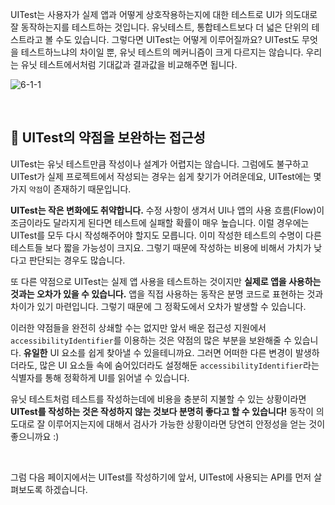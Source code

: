 
UITest는 사용자가 실제 앱과 어떻게 상호작용하는지에 대한 테스트로 UI가 의도대로 잘 동작하는지를 테스트하는 것입니다. 유닛테스트, 통합테스트보다 더 넓은 단위의 테스트라고 볼 수도 있습니다. 그렇다면 UITest는 어떻게 이루어질까요? UITest도 무엇을 테스트하느냐의 차이일 뿐, 유닛 테스트의 메커니즘이 크게 다르지는 않습니다. 우리는 유닛 테스트에서처럼 기대값과 결과값을 비교해주면 됩니다.

![6-1-1](https://user-images.githubusercontent.com/73867548/139071083-cb5c952d-d2b4-42e8-991c-dc599f12b039.jpg)


<br>

## 🤔 UITest의 약점을 보완하는 접근성

UITest는 유닛 테스트만큼 작성이나 설계가 어렵지는 않습니다. 그럼에도 불구하고 UITest가 실제 프로젝트에서 작성되는 경우는 쉽게 찾기가 어려운데요, UITest에는 몇 가지 `약점`이 존재하기 때문입니다. <br>

**UITest는 작은 변화에도 취약합니다.** 수정 사항이 생겨서 UI나 앱의 사용 흐름(Flow)이 조금이라도 달라지게 된다면 테스트에 실패할 확률이 매우 높습니다. 이럴 경우에는 UITest를 모두 다시 작성해주어야 할지도 모릅니다. 이미 작성한 테스트의 수명이 다른 테스트들 보다 짧을 가능성이 크지요. 그렇기 때문에 작성하는 비용에 비해서 가치가 낮다고 판단되는 경우도 많습니다. <br>

또 다른 약점으로 UITest는 실제 앱 사용을 테스트하는 것이지만 **실제로 앱을 사용하는 것과는 오차가 있을 수 있습니다.** 앱을 직접 사용하는 동작은 분명 코드로 표현하는 것과 차이가 있기 마련입니다. 그렇기 때문에 그 정확도에서 오차가 발생할 수 있습니다. <br>

이러한 약점들을 완전히 상쇄할 수는 없지만 앞서 배운 접근성 지원에서 `accessibilityIdentifier`를 이용하는 것은 약점의 많은 부분을 보완해줄 수 있습니다. **유일한** UI 요소를 쉽게 찾아낼 수 있을테니까요. 그러면 어떠한 다른 변경이 발생하더라도, 많은 UI 요소들 속에 숨어있더라도 설정해둔 `accessibilityIdentifier`라는 식별자를 통해 정확하게 UI를 읽어낼 수 있습니다. <br>

유닛 테스트처럼 테스트를 작성하는데에 비용을 충분히 지불할 수 있는 상황이라면 **UITest를 작성하는 것은 작성하지 않는 것보다 분명히 좋다고 할 수 있습니다!** 동작이 의도대로 잘 이루어지는지에 대해서 검사가 가능한 상황이라면 당연히 안정성을 얻는 것이 좋으니까요 :)

<br>

그럼 다음 페이지에서는 UITest를 작성하기에 앞서, UITest에 사용되는 API를 먼저 살펴보도록 하겠습니다.

